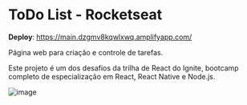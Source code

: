 # ToDo List - Rocketseat

**Deploy**: https://main.dzgmv8kqwlxwq.amplifyapp.com/

Página web para criação e controle de tarefas.

Este projeto é um dos desafios da trilha de React do Ignite, bootcamp completo de especialização em React, React Native e Node.js.

![image](https://github.com/lucasdebeterco/todo-list/assets/49600131/eed8863c-61e3-4c85-b323-b137cdbe6c7c)
